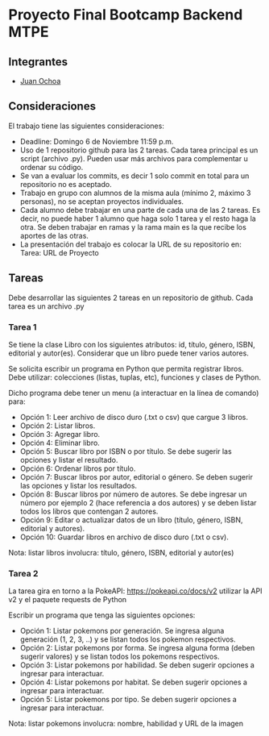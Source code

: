# Proyecto Final Bootcamp Backend MTPE

## Integrantes
- [Juan Ochoa](https://github.com/th3y)

## Consideraciones
El trabajo tiene las siguientes consideraciones:

- Deadline: Domingo 6 de Noviembre 11:59 p.m.
- Uso de 1 repositorio github para las 2 tareas. Cada tarea principal es un script (archivo .py). Pueden usar más archivos para complementar u ordenar su código.
- Se van a evaluar los commits, es decir 1 solo commit en total para un repositorio no es aceptado.
- Trabajo en grupo con alumnos de la misma aula (mínimo 2, máximo 3 personas), no se aceptan proyectos individuales.
- Cada alumno debe trabajar en una parte de cada una de las 2 tareas. Es decir, no puede haber 1 alumno que haga solo 1 tarea y el resto haga la otra. Se deben trabajar en ramas y la rama main es la que recibe los aportes de las otras.
- La presentación del trabajo es colocar la URL de su repositorio en: Tarea: URL de Proyecto

## Tareas
Debe desarrollar las siguientes 2 tareas en un repositorio de github. Cada tarea es un archivo .py
### Tarea 1
Se tiene la clase Libro con los siguientes atributos: id, título, género, ISBN, editorial y autor(es). Considerar que un libro puede tener varios autores.

Se solicita escribir un programa en Python que permita registrar libros. Debe utilizar: colecciones (listas, tuplas, etc), funciones y clases de Python.

Dicho programa debe tener un menu (a interactuar en la línea de comando) para:

- Opción 1: Leer archivo de disco duro (.txt o csv) que cargue 3 libros.
- Opción 2: Listar libros.
- Opción 3: Agregar libro.
- Opción 4: Eliminar libro.
- Opción 5: Buscar libro por ISBN o por título. Se debe sugerir las opciones y listar el resultado.
- Opción 6: Ordenar libros por título.
- Opción 7: Buscar libros por autor, editorial o género. Se deben sugerir las opciones y listar los resultados.
- Opción 8: Buscar libros por número de autores. Se debe ingresar un número por ejemplo 2 (hace referencia a dos autores) y se deben listar todos los libros que contengan 2 autores.
- Opción 9: Editar o actualizar datos de un libro (título, género, ISBN, editorial y autores).
- Opción 10: Guardar libros en archivo de disco duro (.txt o csv).

Nota: listar libros involucra: título, género, ISBN, editorial y autor(es)

### Tarea 2

La tarea gira en torno a la PokeAPI: https://pokeapi.co/docs/v2 utilizar la API v2 y el paquete requests de Python

Escribir un programa que tenga las siguientes opciones:

- Opción 1: Listar pokemons por generación. Se ingresa alguna generación (1, 2, 3, ..) y se listan todos los pokemon respectivos.
- Opción 2: Listar pokemons por forma. Se ingresa alguna forma (deben sugerir valores) y se listan todos los pokemons respectivos.
- Opción 3: Listar pokemons por habilidad. Se deben sugerir opciones a ingresar para interactuar.
- Opción 4: Listar pokemons por habitat. Se deben sugerir opciones a ingresar para interactuar.
- Opción 5: Listar pokemons por tipo. Se deben sugerir opciones a ingresar para interactuar.

Nota: listar pokemons involucra: nombre, habilidad y URL de la imagen
